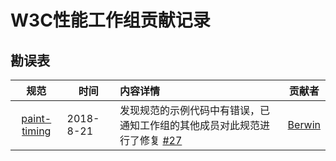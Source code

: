 # W3C性能工作组贡献记录

## 勘误表

规范      | 时间      | 内容详情 | 贡献者
:-------:|---------|:-------- |----
[paint-timing](https://w3c.github.io/paint-timing) | 2018-8-21  | 发现规范的示例代码中有错误，已通知工作组的其他成员对此规范进行了修复 [#27](https://github.com/w3c/paint-timing/pull/27) | [Berwin](https://github.com/berwin)
